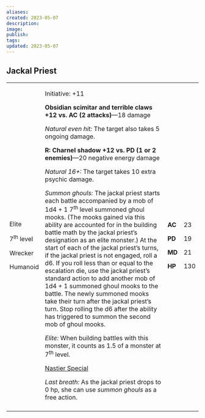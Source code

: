 ```yaml
---
aliases: 
created: 2023-05-07
description: 
image: 
publish: 
tags: 
updated: 2023-05-07
---
```


## Jackal Priest

<table>
<colgroup>
<col style="width: 16%" />
<col style="width: 71%" />
<col style="width: 5%" />
<col style="width: 6%" />
</colgroup>
<tbody>
<tr class="odd">
<td><p>Elite</p>
<p>7<sup>th</sup> level</p>
<p>Wrecker</p>
<p>Humanoid</p></td>
<td><p>Initiative: +11</p>
<p><strong>Obsidian scimitar and terrible claws +12 vs. AC (2
attacks)</strong>—18 damage</p>
<p><em>Natural even hit:</em> The target also takes 5 ongoing
damage.</p>
<p><strong>R: Charnel shadow +12 vs. PD (1 or 2 enemies)</strong>—20
negative energy damage</p>
<p><em>Natural 16+:</em> The target takes 10 extra psychic damage.</p>
<p><em>Summon ghouls:</em> The jackal priest starts each battle
accompanied by a mob of 1d4 + 1 7<sup>th</sup> level summoned ghoul
mooks. (The mooks gained via this ability are accounted for in the
building battle math by the jackal priest’s designation as an elite
monster.) At the start of each of the jackal priest’s turns, if the
jackal priest is not engaged, roll a d6. If you roll less than or equal
to the escalation die, use the jackal priest’s standard action to add
another mob of 1d4 + 1 summoned ghoul mooks to the battle. The newly
summoned mooks take their turn after the jackal priest’s turn. Stop
rolling the d6 after the ability has triggered to summon the second mob
of ghoul mooks.</p>
<p><em>Elite:</em> When building battles with this monster, it counts as
1.5 of a monster at 7<sup>th</sup> level.</p>
<p><u>Nastier Special</u></p>
<p><em>Last breath:</em> As the jackal priest drops to 0 hp, she can use
<em>summon ghouls</em> as a free action.</p></td>
<td><p><strong>AC</strong></p>
<p><strong>PD</strong></p>
<p><strong>MD</strong></p>
<p><strong>HP</strong></p></td>
<td><p>23</p>
<p>19</p>
<p>21</p>
<p>130</p></td>
</tr>
<tr class="even">
<td></td>
<td></td>
<td></td>
<td></td>
</tr>
</tbody>
</table>

